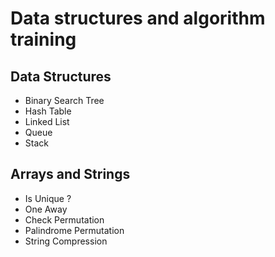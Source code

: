 # Data structures and algorithm training
## Data Structures
- Binary Search Tree
- Hash Table
- Linked List
- Queue
- Stack

## Arrays and Strings
 - Is Unique ?
 - One Away
 - Check Permutation
 - Palindrome Permutation
 - String Compression
